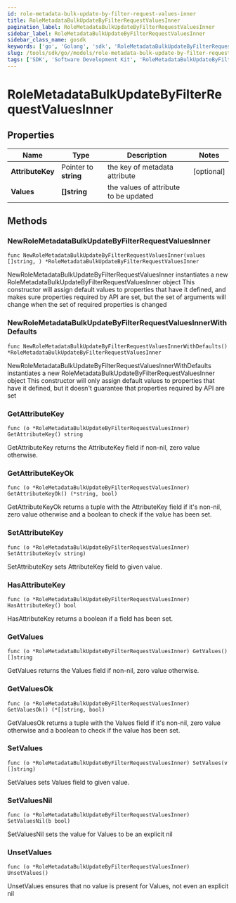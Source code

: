 ```yaml
---
id: role-metadata-bulk-update-by-filter-request-values-inner
title: RoleMetadataBulkUpdateByFilterRequestValuesInner
pagination_label: RoleMetadataBulkUpdateByFilterRequestValuesInner
sidebar_label: RoleMetadataBulkUpdateByFilterRequestValuesInner
sidebar_class_name: gosdk
keywords: ['go', 'Golang', 'sdk', 'RoleMetadataBulkUpdateByFilterRequestValuesInner', 'RoleMetadataBulkUpdateByFilterRequestValuesInner'] 
slug: /tools/sdk/go//models/role-metadata-bulk-update-by-filter-request-values-inner
tags: ['SDK', 'Software Development Kit', 'RoleMetadataBulkUpdateByFilterRequestValuesInner', 'RoleMetadataBulkUpdateByFilterRequestValuesInner']
---
```


# RoleMetadataBulkUpdateByFilterRequestValuesInner

## Properties

Name | Type | Description | Notes
------------ | ------------- | ------------- | -------------
**AttributeKey** | Pointer to **string** | the key of metadata attribute | [optional] 
**Values** | **[]string** | the values of attribute to be updated | 

## Methods

### NewRoleMetadataBulkUpdateByFilterRequestValuesInner

`func NewRoleMetadataBulkUpdateByFilterRequestValuesInner(values []string, ) *RoleMetadataBulkUpdateByFilterRequestValuesInner`

NewRoleMetadataBulkUpdateByFilterRequestValuesInner instantiates a new RoleMetadataBulkUpdateByFilterRequestValuesInner object
This constructor will assign default values to properties that have it defined,
and makes sure properties required by API are set, but the set of arguments
will change when the set of required properties is changed

### NewRoleMetadataBulkUpdateByFilterRequestValuesInnerWithDefaults

`func NewRoleMetadataBulkUpdateByFilterRequestValuesInnerWithDefaults() *RoleMetadataBulkUpdateByFilterRequestValuesInner`

NewRoleMetadataBulkUpdateByFilterRequestValuesInnerWithDefaults instantiates a new RoleMetadataBulkUpdateByFilterRequestValuesInner object
This constructor will only assign default values to properties that have it defined,
but it doesn't guarantee that properties required by API are set

### GetAttributeKey

`func (o *RoleMetadataBulkUpdateByFilterRequestValuesInner) GetAttributeKey() string`

GetAttributeKey returns the AttributeKey field if non-nil, zero value otherwise.

### GetAttributeKeyOk

`func (o *RoleMetadataBulkUpdateByFilterRequestValuesInner) GetAttributeKeyOk() (*string, bool)`

GetAttributeKeyOk returns a tuple with the AttributeKey field if it's non-nil, zero value otherwise
and a boolean to check if the value has been set.

### SetAttributeKey

`func (o *RoleMetadataBulkUpdateByFilterRequestValuesInner) SetAttributeKey(v string)`

SetAttributeKey sets AttributeKey field to given value.

### HasAttributeKey

`func (o *RoleMetadataBulkUpdateByFilterRequestValuesInner) HasAttributeKey() bool`

HasAttributeKey returns a boolean if a field has been set.

### GetValues

`func (o *RoleMetadataBulkUpdateByFilterRequestValuesInner) GetValues() []string`

GetValues returns the Values field if non-nil, zero value otherwise.

### GetValuesOk

`func (o *RoleMetadataBulkUpdateByFilterRequestValuesInner) GetValuesOk() (*[]string, bool)`

GetValuesOk returns a tuple with the Values field if it's non-nil, zero value otherwise
and a boolean to check if the value has been set.

### SetValues

`func (o *RoleMetadataBulkUpdateByFilterRequestValuesInner) SetValues(v []string)`

SetValues sets Values field to given value.


### SetValuesNil

`func (o *RoleMetadataBulkUpdateByFilterRequestValuesInner) SetValuesNil(b bool)`

 SetValuesNil sets the value for Values to be an explicit nil

### UnsetValues
`func (o *RoleMetadataBulkUpdateByFilterRequestValuesInner) UnsetValues()`

UnsetValues ensures that no value is present for Values, not even an explicit nil

